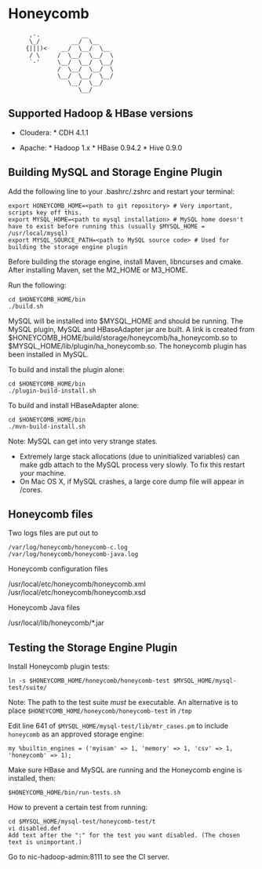 Honeycomb
==================

```
      ,-.            __
      \_/         __/  \__
     {|||)<    __/  \__/  \__
      / \     /  \__/  \__/  \
      `-'     \__/  \__/  \__/
              /  \__/  \__/  \
              \__/  \__/  \__/
                 \__/  \__/
                    \__/

```


Supported Hadoop & HBase versions
---------------------------------

* Cloudera:
      * CDH 4.1.1

* Apache:
      * Hadoop 1.x
      * HBase 0.94.2
      * Hive 0.9.0

Building MySQL and Storage Engine Plugin
----------------------------------------

Add the following line to your .bashrc/.zshrc and restart your terminal:

    export HONEYCOMB_HOME=<path to git repository> # Very important, scripts key off this.
    export MYSQL_HOME=<path to mysql installation> # MySQL home doesn't have to exist before running this (usually $MYSQL_HOME = /usr/local/mysql)
    export MYSQL_SOURCE_PATH=<path to MySQL source code> # Used for building the storage engine plugin

Before building the storage engine, install Maven, libncurses and cmake. After installing Maven, set the M2_HOME or M3_HOME.

Run the following:

    cd $HONEYCOMB_HOME/bin
    ./build.sh

MySQL will be installed into $MYSQL_HOME and should be running.
The MySQL plugin, MySQL and HBaseAdapter jar are built.
A link is created from $HONEYCOMB_HOME/build/storage/honeycomb/ha_honeycomb.so to $MYSQL_HOME/lib/plugin/ha_honeycomb.so.
The honeycomb plugin has been installed in MySQL.

To build and install the plugin alone:

    cd $HONEYCOMB_HOME/bin
    ./plugin-build-install.sh

To build and install HBaseAdapter alone:

    cd $HONEYCOMB_HOME/bin
    ./mvn-build-install.sh


Note: MySQL can get into very strange states.

* Extremely large stack allocations (due to uninitialized variables) can make gdb attach to the MySQL process very slowly. To fix this restart your machine.
* On Mac OS X, if MySQL crashes, a large core dump file will appear in /cores. 

Honeycomb files
---------------

Two logs files are put out to

    /var/log/honeycomb/honeycomb-c.log
    /var/log/honeycomb/honeycomb-java.log

Honeycomb configuration files

   /usr/local/etc/honeycomb/honeycomb.xml
   /usr/local/etc/honeycomb/honeycomb.xsd

Honeycomb Java files

   /usr/local/lib/honeycomb/*.jar

Testing the Storage Engine Plugin
-----------------------------

Install Honeycomb plugin tests:

    ln -s $HONEYCOMB_HOME/honeycomb/honeycomb-test $MYSQL_HOME/mysql-test/suite/

Note: The path to the test suite *must* be executable. An alternative is to place `$HONEYCOMB_HOME/honeycomb/honeycomb-test` in `/tmp`

Edit line 641 of `$MYSQL_HOME/mysql-test/lib/mtr_cases.pm`  to include `honeycomb` as an approved storage engine:

    my %builtin_engines = ('myisam' => 1, 'memory' => 1, 'csv' => 1, 'honeycomb' => 1);

Make sure HBase and MySQL are running and the Honeycomb engine is installed, then:

    $HONEYCOMB_HOME/bin/run-tests.sh

How to prevent a certain test from running:

    cd $MYSQL_HOME/mysql-test/honeycomb-test/t
    vi disabled.def
    Add text after the ":" for the test you want disabled. (The chosen text is unimportant.)

Go to nic-hadoop-admin:8111 to see the CI server.
